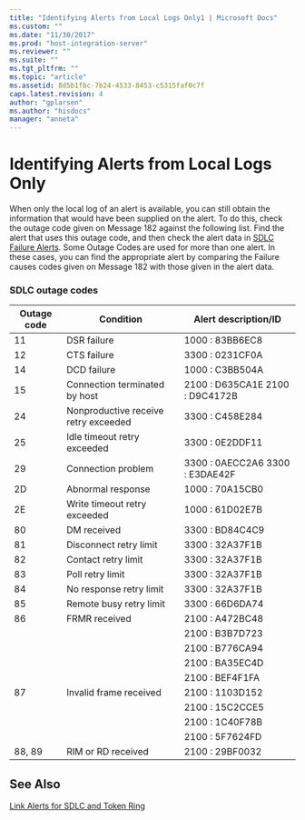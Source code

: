 ```yaml
---
title: "Identifying Alerts from Local Logs Only1 | Microsoft Docs"
ms.custom: ""
ms.date: "11/30/2017"
ms.prod: "host-integration-server"
ms.reviewer: ""
ms.suite: ""
ms.tgt_pltfrm: ""
ms.topic: "article"
ms.assetid: 8d5b1fbc-7b24-4533-8453-c5315faf0c7f
caps.latest.revision: 4
author: "gplarsen"
ms.author: "hisdocs"
manager: "anneta"
---
```

# Identifying Alerts from Local Logs Only
When only the local log of an alert is available, you can still obtain the information that would have been supplied on the alert. To do this, check the outage code given on Message 182 against the following list. Find the alert that uses this outage code, and then check the alert data in [SDLC Failure Alerts](../core/sdlc-failure-alerts2.md). Some Outage Codes are used for more than one alert. In these cases, you can find the appropriate alert by comparing the Failure causes codes given on Message 182 with those given in the alert data.  
  
### SDLC outage codes  
  
|Outage code|Condition|Alert description/ID|  
|-----------------|---------------|---------------------------|  
|11|DSR failure|1000 : 83BB6EC8|  
|12|CTS failure|3300 : 0231CF0A|  
|14|DCD failure|1000 : C3BB504A|  
|15|Connection terminated by host|2100 : D635CA1E 2100 : D9C4172B|  
|24|Nonproductive receive retry exceeded|3300 : C458E284|  
|25|Idle timeout retry exceeded|3300 : 0E2DDF11|  
|29|Connection problem|3300 : 0AECC2A6 3300 : E3DAE42F|  
|2D|Abnormal response|1000 : 70A15CB0|  
|2E|Write timeout retry exceeded|1000 : 61D02E7B|  
|80|DM received|3300 : BD84C4C9|  
|81|Disconnect retry limit|3300 : 32A37F1B|  
|82|Contact retry limit|3300 : 32A37F1B|  
|83|Poll retry limit|3300 : 32A37F1B|  
|84|No response retry limit|3300 : 32A37F1B|  
|85|Remote busy retry limit|3300 : 66D6DA74|  
|86|FRMR received|2100 : A472BC48|  
|||2100 : B3B7D723|  
|||2100 : B776CA94|  
|||2100 : BA35EC4D|  
|||2100 : BEF4F1FA|  
|87|Invalid frame received|2100 : 1103D152|  
|||2100 : 15C2CCE5|  
|||2100 : 1C40F78B|  
|||2100 : 5F7624FD|  
|88, 89|RIM or RD received|2100 : 29BF0032|  
  
## See Also  
 [Link Alerts for SDLC and Token Ring](../core/link-alerts-for-sdlc-and-token-ring2.md)